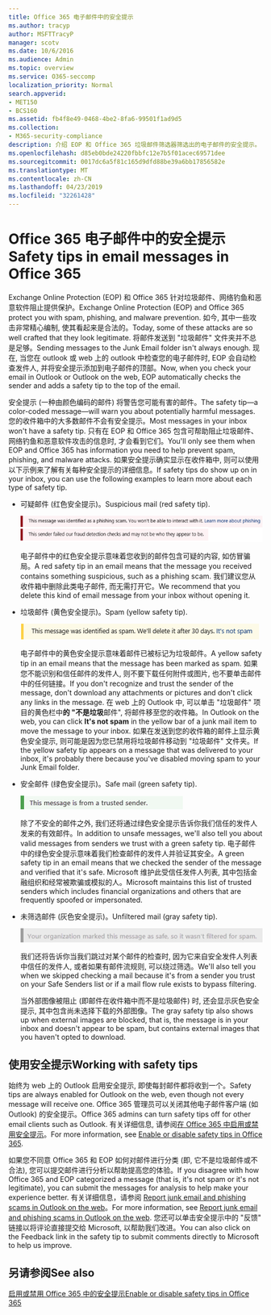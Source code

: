 ```yaml
---
title: Office 365 电子邮件中的安全提示
ms.author: tracyp
author: MSFTTracyP
manager: scotv
ms.date: 10/6/2016
ms.audience: Admin
ms.topic: overview
ms.service: O365-seccomp
localization_priority: Normal
search.appverid:
- MET150
- BCS160
ms.assetid: fb4f8e49-0468-4be2-8fa6-99501f1ad9d5
ms.collection:
- M365-security-compliance
description: 介绍 EOP 和 Office 365 垃圾邮件筛选器筛选出的电子邮件的安全提示。
ms.openlocfilehash: d85eb0bde24220fbbfc12e7b5f01acec69571dee
ms.sourcegitcommit: 0017dc6a5f81c165d9dfd88be39a6bb17856582e
ms.translationtype: MT
ms.contentlocale: zh-CN
ms.lasthandoff: 04/23/2019
ms.locfileid: "32261428"
---
```

# <a name="safety-tips-in-email-messages-in-office-365"></a><span data-ttu-id="1c78a-103">Office 365 电子邮件中的安全提示</span><span class="sxs-lookup"><span data-stu-id="1c78a-103">Safety tips in email messages in Office 365</span></span>

<span data-ttu-id="1c78a-104">Exchange Online Protection (EOP) 和 Office 365 针对垃圾邮件、网络钓鱼和恶意软件阻止提供保护。</span><span class="sxs-lookup"><span data-stu-id="1c78a-104">Exchange Online Protection (EOP) and Office 365 protect you with spam, phishing, and malware prevention.</span></span> <span data-ttu-id="1c78a-105">如今, 其中一些攻击非常精心编制, 使其看起来是合法的。</span><span class="sxs-lookup"><span data-stu-id="1c78a-105">Today, some of these attacks are so well crafted that they look legitimate.</span></span> <span data-ttu-id="1c78a-106">将邮件发送到 "垃圾邮件" 文件夹并不总是足够。</span><span class="sxs-lookup"><span data-stu-id="1c78a-106">Sending messages to the Junk Email folder isn't always enough.</span></span> <span data-ttu-id="1c78a-107">现在, 当您在 outlook 或 web 上的 outlook 中检查您的电子邮件时, EOP 会自动检查发件人, 并将安全提示添加到电子邮件的顶部。</span><span class="sxs-lookup"><span data-stu-id="1c78a-107">Now, when you check your email in Outlook or Outlook on the web, EOP automatically checks the sender and adds a safety tip to the top of the email.</span></span> 
  
<span data-ttu-id="1c78a-108">安全提示 (一种由颜色编码的邮件) 将警告您可能有害的邮件。</span><span class="sxs-lookup"><span data-stu-id="1c78a-108">The safety tip—a color-coded message—will warn you about potentially harmful messages.</span></span> <span data-ttu-id="1c78a-109">您的收件箱中的大多数邮件不会有安全提示。</span><span class="sxs-lookup"><span data-stu-id="1c78a-109">Most messages in your inbox won't have a safety tip.</span></span> <span data-ttu-id="1c78a-110">只有在 EOP 和 Office 365 包含可帮助阻止垃圾邮件、网络钓鱼和恶意软件攻击的信息时, 才会看到它们。</span><span class="sxs-lookup"><span data-stu-id="1c78a-110">You'll only see them when EOP and Office 365 has information you need to help prevent spam, phishing, and malware attacks.</span></span> <span data-ttu-id="1c78a-111">如果安全提示确实显示在收件箱中, 则可以使用以下示例来了解有关每种安全提示的详细信息。</span><span class="sxs-lookup"><span data-stu-id="1c78a-111">If safety tips do show up on in your inbox, you can use the following examples to learn more about each type of safety tip.</span></span>
  
- <span data-ttu-id="1c78a-112">可疑邮件 (红色安全提示)。</span><span class="sxs-lookup"><span data-stu-id="1c78a-112">Suspicious mail (red safety tip).</span></span>
    
    ![显示红色安全提示的屏幕截图。](media/5078a0be-e556-44a1-b169-09d780d26898.png)
  
    <span data-ttu-id="1c78a-114">电子邮件中的红色安全提示意味着您收到的邮件包含可疑的内容, 如仿冒骗局。</span><span class="sxs-lookup"><span data-stu-id="1c78a-114">A red safety tip in an email means that the message you received contains something suspicious, such as a phishing scam.</span></span> <span data-ttu-id="1c78a-115">我们建议您从收件箱中删除此类电子邮件, 而无需打开它。</span><span class="sxs-lookup"><span data-stu-id="1c78a-115">We recommend that you delete this kind of email message from your inbox without opening it.</span></span>
    
- <span data-ttu-id="1c78a-116">垃圾邮件 (黄色安全提示)。</span><span class="sxs-lookup"><span data-stu-id="1c78a-116">Spam (yellow safety tip).</span></span>
    
    ![显示黄色安全提示的屏幕截图。](media/793c9265-ea44-48fd-a98f-804fadd4163b.png)
  
    <span data-ttu-id="1c78a-118">电子邮件中的黄色安全提示意味着邮件已被标记为垃圾邮件。</span><span class="sxs-lookup"><span data-stu-id="1c78a-118">A yellow safety tip in an email means that the message has been marked as spam.</span></span> <span data-ttu-id="1c78a-119">如果您不能识别和信任邮件的发件人, 则不要下载任何附件或图片, 也不要单击邮件中的任何链接。</span><span class="sxs-lookup"><span data-stu-id="1c78a-119">If you don't recognize and trust the sender of the message, don't download any attachments or pictures and don't click any links in the message.</span></span> <span data-ttu-id="1c78a-120">在 web 上的 Outlook 中, 可以单击 "垃圾邮件" 项目的黄色栏中**的 "不是垃圾**邮件", 将邮件移至您的收件箱。</span><span class="sxs-lookup"><span data-stu-id="1c78a-120">In Outlook on the web, you can click **It's not spam** in the yellow bar of a junk mail item to move the message to your inbox.</span></span> <span data-ttu-id="1c78a-121">如果在发送到您的收件箱的邮件上显示黄色安全提示, 则可能是因为您已禁用将垃圾邮件移动到 "垃圾邮件" 文件夹。</span><span class="sxs-lookup"><span data-stu-id="1c78a-121">If the yellow safety tip appears on a message that was delivered to your inbox, it's probably there because you've disabled moving spam to your Junk Email folder.</span></span> 
    
- <span data-ttu-id="1c78a-122">安全邮件 (绿色安全提示)。</span><span class="sxs-lookup"><span data-stu-id="1c78a-122">Safe mail (green safety tip).</span></span>
    
    ![显示绿色安全提示的屏幕截图。](media/acbc11d0-f626-4848-9fbf-66eeeda3f803.png)
  
    <span data-ttu-id="1c78a-124">除了不安全的邮件之外, 我们还将通过绿色安全提示告诉你我们信任的发件人发来的有效邮件。</span><span class="sxs-lookup"><span data-stu-id="1c78a-124">In addition to unsafe messages, we'll also tell you about valid messages from senders we trust with a green safety tip.</span></span> <span data-ttu-id="1c78a-125">电子邮件中的绿色安全提示意味着我们检查邮件的发件人并验证其安全。</span><span class="sxs-lookup"><span data-stu-id="1c78a-125">A green safety tip in an email means that we checked the sender of the message and verified that it's safe.</span></span> <span data-ttu-id="1c78a-126">Microsoft 维护此受信任发件人列表, 其中包括金融组织和经常被欺骗或模拟的人。</span><span class="sxs-lookup"><span data-stu-id="1c78a-126">Microsoft maintains this list of trusted senders which includes financial organizations and others that are frequently spoofed or impersonated.</span></span>
    
- <span data-ttu-id="1c78a-127">未筛选邮件 (灰色安全提示)。</span><span class="sxs-lookup"><span data-stu-id="1c78a-127">Unfiltered mail (gray safety tip).</span></span>
    
    ![显示灰色安全提示的屏幕截图。](media/c4d0cf8f-08e9-4c84-beee-1d9e0b022e0a.png)
  
    <span data-ttu-id="1c78a-129">我们还将告诉你当我们跳过对某个邮件的检查时, 因为它来自安全发件人列表中信任的发件人, 或者如果有邮件流规则, 可以绕过筛选。</span><span class="sxs-lookup"><span data-stu-id="1c78a-129">We'll also tell you when we skipped checking a mail because it's from a sender you trust on your Safe Senders list or if a mail flow rule exists to bypass filtering.</span></span> 
    
    <span data-ttu-id="1c78a-130">当外部图像被阻止 (即邮件在收件箱中而不是垃圾邮件) 时, 还会显示灰色安全提示, 其中包含尚未选择下载的外部图像。</span><span class="sxs-lookup"><span data-stu-id="1c78a-130">The gray safety tip also shows up when external images are blocked, that is, the message is in your inbox and doesn't appear to be spam, but contains external images that you haven't opted to download.</span></span>
    
## <a name="working-with-safety-tips"></a><span data-ttu-id="1c78a-131">使用安全提示</span><span class="sxs-lookup"><span data-stu-id="1c78a-131">Working with safety tips</span></span>

<span data-ttu-id="1c78a-132">始终为 web 上的 Outlook 启用安全提示, 即使每封邮件都将收到一个。</span><span class="sxs-lookup"><span data-stu-id="1c78a-132">Safety tips are always enabled for Outlook on the web, even though not every message will receive one.</span></span> <span data-ttu-id="1c78a-133">Office 365 管理员可以关闭其他电子邮件客户端 (如 Outlook) 的安全提示。</span><span class="sxs-lookup"><span data-stu-id="1c78a-133">Office 365 admins can turn safety tips off for other email clients such as Outlook.</span></span> <span data-ttu-id="1c78a-134">有关详细信息, 请参阅[在 Office 365 中启用或禁用安全提示](enable-or-disable-safety-tips.md)。</span><span class="sxs-lookup"><span data-stu-id="1c78a-134">For more information, see [Enable or disable safety tips in Office 365](enable-or-disable-safety-tips.md).</span></span>
  
<span data-ttu-id="1c78a-135">如果您不同意 Office 365 和 EOP 如何对邮件进行分类 (即, 它不是垃圾邮件或不合法), 您可以提交邮件进行分析以帮助提高您的体验。</span><span class="sxs-lookup"><span data-stu-id="1c78a-135">If you disagree with how Office 365 and EOP categorized a message (that is, it's not spam or it's not legitimate), you can submit the messages for analysis to help make your experience better.</span></span> <span data-ttu-id="1c78a-136">有关详细信息，请参阅 [Report junk email and phishing scams in Outlook on the web](https://technet.microsoft.com/library/dn594557.aspx)。</span><span class="sxs-lookup"><span data-stu-id="1c78a-136">For more information, see [Report junk email and phishing scams in Outlook on the web](https://technet.microsoft.com/library/dn594557.aspx).</span></span> <span data-ttu-id="1c78a-137">您还可以单击安全提示中的 "反馈" 链接以将评论直接提交给 Microsoft, 以帮助我们改进。</span><span class="sxs-lookup"><span data-stu-id="1c78a-137">You can also click on the Feedback link in the safety tip to submit comments directly to Microsoft to help us improve.</span></span>
  
## <a name="see-also"></a><span data-ttu-id="1c78a-138">另请参阅</span><span class="sxs-lookup"><span data-stu-id="1c78a-138">See also</span></span>

[<span data-ttu-id="1c78a-139">启用或禁用 Office 365 中的安全提示</span><span class="sxs-lookup"><span data-stu-id="1c78a-139">Enable or disable safety tips in Office 365</span></span>](enable-or-disable-safety-tips.md)

